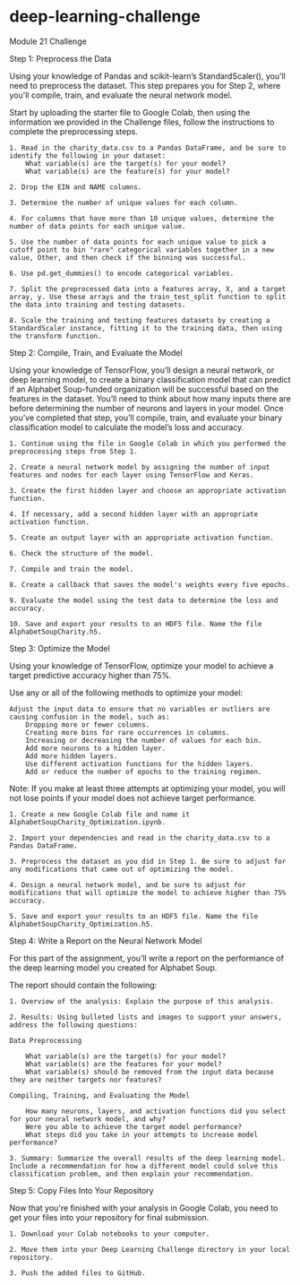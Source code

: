 # deep-learning-challenge
Module 21 Challenge


Step 1: Preprocess the Data

Using your knowledge of Pandas and scikit-learn’s StandardScaler(), you’ll need to preprocess the dataset. This step prepares you for Step 2, where you'll compile, train, and evaluate the neural network model.

Start by uploading the starter file to Google Colab, then using the information we provided in the Challenge files, follow the instructions to complete the preprocessing steps.

    1. Read in the charity_data.csv to a Pandas DataFrame, and be sure to identify the following in your dataset:
        What variable(s) are the target(s) for your model?
        What variable(s) are the feature(s) for your model?
        
    2. Drop the EIN and NAME columns.

    3. Determine the number of unique values for each column.

    4. For columns that have more than 10 unique values, determine the number of data points for each unique value.

    5. Use the number of data points for each unique value to pick a cutoff point to bin "rare" categorical variables together in a new value, Other, and then check if the binning was successful.

    6. Use pd.get_dummies() to encode categorical variables.

    7. Split the preprocessed data into a features array, X, and a target array, y. Use these arrays and the train_test_split function to split the data into training and testing datasets.

    8. Scale the training and testing features datasets by creating a StandardScaler instance, fitting it to the training data, then using the transform function.


Step 2: Compile, Train, and Evaluate the Model

Using your knowledge of TensorFlow, you’ll design a neural network, or deep learning model, to create a binary classification model that can predict if an Alphabet Soup-funded organization will be successful based on the features in the dataset. You’ll need to think about how many inputs there are before determining the number of neurons and layers in your model. Once you’ve completed that step, you’ll compile, train, and evaluate your binary classification model to calculate the model’s loss and accuracy.

    1. Continue using the file in Google Colab in which you performed the preprocessing steps from Step 1.

    2. Create a neural network model by assigning the number of input features and nodes for each layer using TensorFlow and Keras.

    3. Create the first hidden layer and choose an appropriate activation function.

    4. If necessary, add a second hidden layer with an appropriate activation function.

    5. Create an output layer with an appropriate activation function.

    6. Check the structure of the model.

    7. Compile and train the model.

    8. Create a callback that saves the model's weights every five epochs.

    9. Evaluate the model using the test data to determine the loss and accuracy.

    10. Save and export your results to an HDF5 file. Name the file AlphabetSoupCharity.h5.


Step 3: Optimize the Model

Using your knowledge of TensorFlow, optimize your model to achieve a target predictive accuracy higher than 75%.

Use any or all of the following methods to optimize your model:

    Adjust the input data to ensure that no variables or outliers are causing confusion in the model, such as:
        Dropping more or fewer columns.
        Creating more bins for rare occurrences in columns.
        Increasing or decreasing the number of values for each bin.
        Add more neurons to a hidden layer.
        Add more hidden layers.
        Use different activation functions for the hidden layers.
        Add or reduce the number of epochs to the training regimen.

Note: If you make at least three attempts at optimizing your model, you will not lose points if your model does not achieve target performance.

    1. Create a new Google Colab file and name it AlphabetSoupCharity_Optimization.ipynb.

    2. Import your dependencies and read in the charity_data.csv to a Pandas DataFrame.

    3. Preprocess the dataset as you did in Step 1. Be sure to adjust for any modifications that came out of optimizing the model.

    4. Design a neural network model, and be sure to adjust for modifications that will optimize the model to achieve higher than 75% accuracy.

    5. Save and export your results to an HDF5 file. Name the file AlphabetSoupCharity_Optimization.h5.


Step 4: Write a Report on the Neural Network Model

For this part of the assignment, you’ll write a report on the performance of the deep learning model you created for Alphabet Soup.

The report should contain the following:

    1. Overview of the analysis: Explain the purpose of this analysis.

    2. Results: Using bulleted lists and images to support your answers, address the following questions:

    Data Preprocessing

        What variable(s) are the target(s) for your model?
        What variable(s) are the features for your model?
        What variable(s) should be removed from the input data because they are neither targets nor features?

    Compiling, Training, and Evaluating the Model

        How many neurons, layers, and activation functions did you select for your neural network model, and why?
        Were you able to achieve the target model performance?
        What steps did you take in your attempts to increase model performance?

    3. Summary: Summarize the overall results of the deep learning model. Include a recommendation for how a different model could solve this classification problem, and then explain your recommendation.


Step 5: Copy Files Into Your Repository

Now that you're finished with your analysis in Google Colab, you need to get your files into your repository for final submission.

    1. Download your Colab notebooks to your computer.

    2. Move them into your Deep Learning Challenge directory in your local repository.

    3. Push the added files to GitHub.